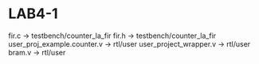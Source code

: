 # LAB4-1
fir.c -> testbench/counter_la_fir
fir.h -> testbench/counter_la_fir
user_proj_example.counter.v -> rtl/user
user_project_wrapper.v -> rtl/user
bram.v -> rtl/user
